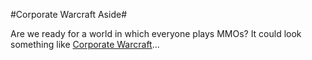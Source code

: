 #Corporate Warcraft Aside#

Are we ready for a world in which everyone plays MMOs? It could look something like [Corporate Warcraft](http://westkarana.com/index.php/2007/01/10/corporate-warcraft/)...

